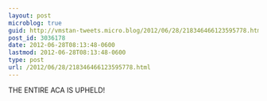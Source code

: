 ```yaml
---
layout: post
microblog: true
guid: http://vmstan-tweets.micro.blog/2012/06/28/218346466123595778.html
post_id: 3036178
date: 2012-06-28T08:13:48-0600
lastmod: 2012-06-28T08:13:48-0600
type: post
url: /2012/06/28/218346466123595778.html
---
```

THE ENTIRE ACA IS UPHELD!
